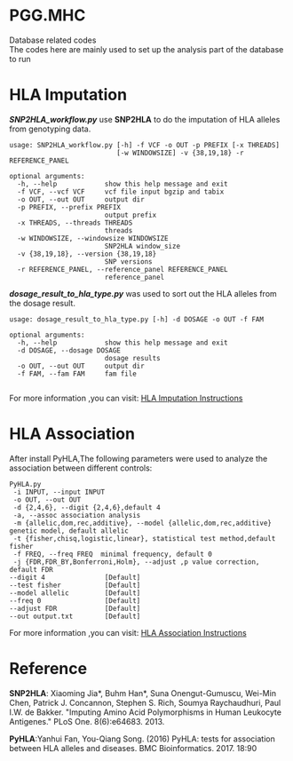 # PGG.MHC
Database related codes  
The codes here are mainly used to set up the analysis part of the database to run  
# HLA Imputation  

***SNP2HLA_workflow.py*** use **SNP2HLA** to do the imputation of HLA alleles from genotyping data.
```
usage: SNP2HLA_workflow.py [-h] -f VCF -o OUT -p PREFIX [-x THREADS]
                           [-w WINDOWSIZE] -v {38,19,18} -r REFERENCE_PANEL

optional arguments:
  -h, --help            show this help message and exit
  -f VCF, --vcf VCF     vcf file input bgzip and tabix
  -o OUT, --out OUT     output dir
  -p PREFIX, --prefix PREFIX
                        output prefix
  -x THREADS, --threads THREADS
                        threads
  -w WINDOWSIZE, --windowsize WINDOWSIZE
                        SNP2HLA window_size
  -v {38,19,18}, --version {38,19,18}
                        SNP versions
  -r REFERENCE_PANEL, --reference_panel REFERENCE_PANEL
                        reference_panel

```
***dosage_result_to_hla_type.py*** was used to sort out the HLA alleles from the dosage result.
```
usage: dosage_result_to_hla_type.py [-h] -d DOSAGE -o OUT -f FAM

optional arguments:
  -h, --help            show this help message and exit
  -d DOSAGE, --dosage DOSAGE
                        dosage results
  -o OUT, --out OUT     output dir
  -f FAM, --fam FAM     fam file


```
For more information ,you can visit:
[HLA Imputation Instructions](https://pog.fudan.edu.cn/pggmhc/#/help/tool/imputation)  

# HLA Association
After install PyHLA,The following parameters were used to analyze the association between different controls:
```
PyHLA.py 
 -i INPUT, --input INPUT
 -o OUT, --out OUT
 -d {2,4,6}, --digit {2,4,6},default 4
 -a, --assoc association analysis
 -m {allelic,dom,rec,additive}, --model {allelic,dom,rec,additive} genetic model, default allelic
 -t {fisher,chisq,logistic,linear}, statistical test method,default fisher
 -f FREQ, --freq FREQ  minimal frequency, default 0
 -j {FDR,FDR_BY,Bonferroni,Holm}, --adjust ,p value correction, default FDR
--digit 4               [Default]
--test fisher           [Default]
--model allelic         [Default]
--freq 0                [Default]
--adjust FDR            [Default]
--out output.txt        [Default]
```
For more information ,you can visit:
[HLA Association Instructions](https://pog.fudan.edu.cn/pggmhc/#/help/tool/comparison)
# Reference
**SNP2HLA**: Xiaoming Jia*, Buhm Han*, Suna Onengut-Gumuscu, Wei-Min Chen, Patrick J. Concannon, Stephen S. Rich, Soumya Raychaudhuri, Paul I.W. de Bakker. "Imputing Amino Acid Polymorphisms in Human Leukocyte Antigenes." PLoS One. 8(6):e64683. 2013.  

**PyHLA**:Yanhui Fan, You-Qiang Song. (2016) PyHLA: tests for association between HLA alleles and diseases. BMC Bioinformatics. 2017. 18:90
